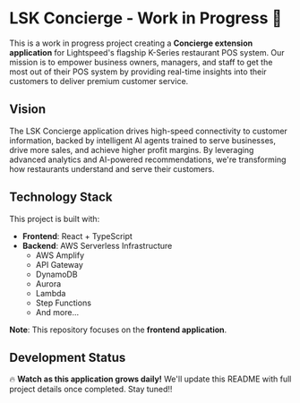 # LSK Concierge - Work in Progress 🚧

This is a work in progress project creating a **Concierge extension application** for Lightspeed's flagship K-Series restaurant POS system. Our mission is to empower business owners, managers, and staff to get the most out of their POS system by providing real-time insights into their customers to deliver premium customer service.

## Vision

The LSK Concierge application drives high-speed connectivity to customer information, backed by intelligent AI agents trained to serve businesses, drive more sales, and achieve higher profit margins. By leveraging advanced analytics and AI-powered recommendations, we're transforming how restaurants understand and serve their customers.

## Technology Stack

This project is built with:
- **Frontend**: React + TypeScript
- **Backend**: AWS Serverless Infrastructure
  - AWS Amplify
  - API Gateway
  - DynamoDB
  - Aurora
  - Lambda
  - Step Functions
  - And more...

**Note**: This repository focuses on the **frontend application**.

## Development Status

🔥 **Watch as this application grows daily!** We'll update this README with full project details once completed. Stay tuned!!
